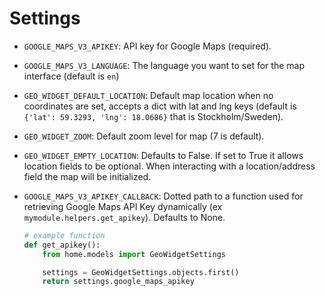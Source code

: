 # Settings

- `GOOGLE_MAPS_V3_APIKEY`: API key for Google Maps (required).
- `GOOGLE_MAPS_V3_LANGUAGE`: The language you want to set for the map interface (default is `en`)
- `GEO_WIDGET_DEFAULT_LOCATION`: Default map location when no coordinates are set, accepts a dict with lat and lng keys (default is `{'lat': 59.3293, 'lng': 18.0686}` that is Stockholm/Sweden).
- `GEO_WIDGET_ZOOM`: Default zoom level for map (7 is default).
- `GEO_WIDGET_EMPTY_LOCATION`: Defaults to False. If set to True it allows location fields to be optional. When interacting with a location/address field the map will be initialized.
- `GOOGLE_MAPS_V3_APIKEY_CALLBACK`: Dotted path to a function used for retrieving Google Maps API Key dynamically (ex `mymodule.helpers.get_apikey`). Defaults to None.

    ```python
    # example function
    def get_apikey():
        from home.models import GeoWidgetSettings

        settings = GeoWidgetSettings.objects.first()
        return settings.google_maps_apikey
    ```
